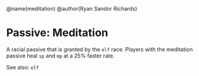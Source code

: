 @name(meditation)
@author(Ryan Sandor Richards)

# Passive: Meditation
A racial passive that is granted by the `elf` race. Players with the meditation
passive heal `sp` and `mp` at a 25% faster rate.

See also: `elf`
